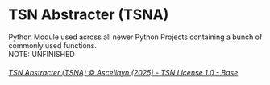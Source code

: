 # TSN Abstracter (TSNA)
Python Module used across all newer Python Projects containing a bunch of commonly used functions.  
NOTE: UNFINISHED

###### [TSN Abstracter (TSNA) © Ascellayn (2025) - TSN License 1.0 - Base](https://github.com/Ascellayn/TSN_Abstracter/LICENSE.md)
